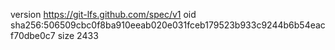version https://git-lfs.github.com/spec/v1
oid sha256:506509cbc0f8ba910eeab020e031fceb179523b933c9244b6b54eacf70dbe0c7
size 2433

